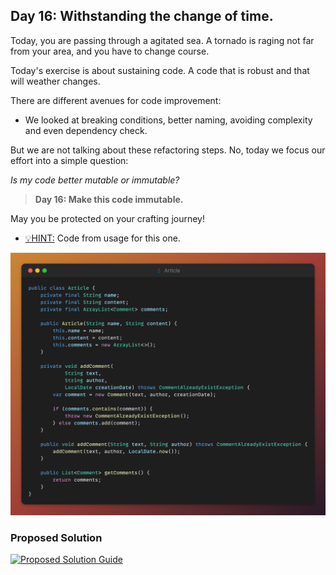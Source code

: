 ## Day 16: Withstanding the change of time.

Today, you are passing through a agitated sea.
A tornado is raging not far from your area, and you have to change course.

Today's exercise is about sustaining code.
A code that is robust and that will weather changes.

There are different avenues for code improvement:

- We looked at breaking conditions, better naming, avoiding complexity
  and even dependency check.

But we are not talking about these refactoring steps.
No, today we focus our effort into a simple question:

_Is my code better mutable or immutable?_

> **Day 16: Make this code immutable.**

May you be protected on your crafting journey!

- <u>💡HINT:</u> Code from usage for this one.

![snippet of the day](snippet.png)

### Proposed Solution
[![Proposed Solution Guide](../../../img/proposed-solution.png)](../../../solution/day16/docs/step-by-step.md)